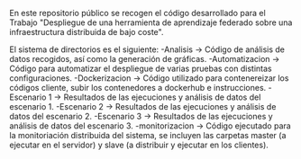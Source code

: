 En este repositorio público se recogen el código desarrollado para el Trabajo "Despliegue de una herramienta de aprendizaje federado sobre una infraestructura distribuida de bajo coste".

El sistema de directorios es el siguiente:
  -Analisis -> Código de análisis de datos recogidos, así como la generación de gráficas.
  -Automatizacion -> Código para automatizar el despliegue de varias pruebas con distintas configuraciones.
  -Dockerizacion -> Código utilizado para contenereizar los códigos cliente, subir los contenedores a dockerhub e instrucciones.
  -Escenario 1 -> Resultados de las ejecuciones y análisis de datos del escenario 1.
  -Escenario 2 -> Resultados de las ejecuciones y análisis de datos del escenario 2.
  -Escenario 3 -> Resultados de las ejecuciones y análisis de datos del escenario 3.
  -monitorizacion -> Código ejecutado para la monitoriación distribuida del sistema, se incluyen las carpetas master (a ejecutar en el servidor) y slave (a distribuir y ejecutar en los clientes).
